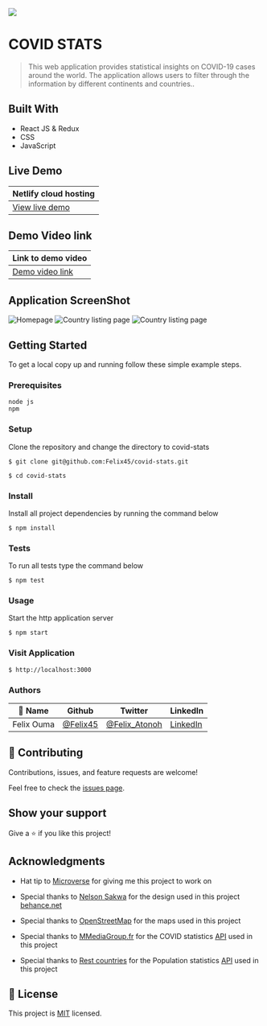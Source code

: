 ![](https://img.shields.io/badge/Microverse-blueviolet)

# COVID STATS

> This web application provides statistical insights on COVID-19 cases around the world. The application allows users to filter through the information by different continents and countries..

## Built With

- React JS & Redux
- CSS
- JavaScript

## Live Demo
|Netlify cloud hosting|
|----------------------|
|[View live demo](https://imaginative-liger-4aee95.netlify.app/)|

## Demo Video link
|Link to demo video|
|----------------------|
|[Demo video link](https://www.loom.com/share/f2894211121e4eadaf148854a0aec385/)|

## Application ScreenShot
![Homepage](/public/images/app.png)
![Country listing page](/public/images/app2.png)
![Country listing page](/public/images/app3.png)


## Getting Started

To get a local copy up and running follow these simple example steps.

### Prerequisites
```
node js
npm

```
### Setup
Clone the repository and change the directory to covid-stats

``` 
$ git clone git@github.com:Felix45/covid-stats.git

$ cd covid-stats

```

### Install
Install all project dependencies by running the command below
 
``` 
$ npm install
```

### Tests
To run all tests type the command below
 
``` 
$ npm test
```

### Usage
Start the http application server
``` 
$ npm start
```

### Visit Application
```
$ http://localhost:3000
```


### Authors

| 👤 Name | Github | Twitter | LinkedIn |
|------|--------|---------|----------|
|Felix Ouma|[@Felix45](https://github.com/Felix45)|[@Felix_Atonoh](https://twitter.com/Felix_Atonoh)|[LinkedIn](https://www.linkedin.com/in/felix-ouma-639766b0/)|


## 🤝 Contributing

Contributions, issues, and feature requests are welcome!

Feel free to check the [issues page](https://github.com/Felix45/covid-stats/issues).

## Show your support

Give a ⭐️ if you like this project!

## Acknowledgments

- Hat tip to [Microverse](https://bit.ly/MicroverseTN) for giving me this project to work on
- Special thanks to  [Nelson Sakwa](https://www.behance.net/gallery/31579789/Ballhead-App-(Free-PSDs)) for the design used in this project [behance.net](https://www.behance.net/gallery/31579789/Ballhead-App-(Free-PSDs))

- Special thanks to  [OpenStreetMap](https://www.openstreetmap.org/#map=0/59/-46) for the maps used in this project 

- Special thanks to  [MMediaGroup.fr](https://mmediagroup.fr/covid-19) for the COVID statistics [API](https://covid-api.mmediagroup.fr/v1) used in this project

- Special thanks to  [Rest countries](https://restcountries.com/v3/all) for the Population statistics [API](https://restcountries.com/v3/all) used in this project

## 📝 License

This project is [MIT](https://github.com/git/git-scm.com/blob/main/MIT-LICENSE.txt) licensed.
